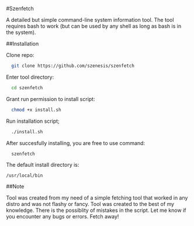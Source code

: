 #Szenfetch

A detailed but simple command-line system information tool.
The tool requires bash to work (but can be used by any shell as long as bash is in the system).

##Installation

Clone repo:
```bash or any shell
  git clone https://github.com/szenesis/szenfetch
```

Enter tool directory:

```bash
  cd szenfetch
```

Grant run permission to install script:

```bash
  chmod +x install.sh
```

Run installation script;

```bash
  ./install.sh
```

After succesfully installing, you are free to use command:

```bash
  szenfetch
```

The default install directory is:
```
/usr/local/bin
```
##Note

Tool was created from my need of a simple fetching tool that worked in any distro and was not flashy or fancy.
Tool was created to the best of my knowledge. There is the possiblity of mistakes in the script. Let me know if you encounter any bugs or errors. Fetch away!
